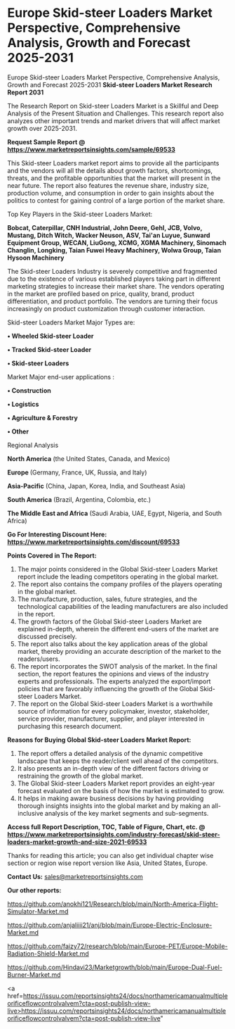# Europe Skid-steer Loaders Market Perspective, Comprehensive Analysis, Growth and Forecast 2025-2031
Europe Skid-steer Loaders Market Perspective, Comprehensive Analysis, Growth and Forecast 2025-2031
<strong>Skid-steer Loaders Market Research Report 2031</strong>

The Research Report on Skid-steer Loaders Market is a Skillful and Deep Analysis of the Present Situation and Challenges. This research report also analyzes other important trends and market drivers that will affect market growth over 2025-2031.

<strong>Request Sample Report @ <a href=https://www.marketreportsinsights.com/sample/69533>https://www.marketreportsinsights.com/sample/69533</a></strong>

This Skid-steer Loaders market report aims to provide all the participants and the vendors will all the details about growth factors, shortcomings, threats, and the profitable opportunities that the market will present in the near future. The report also features the revenue share, industry size, production volume, and consumption in order to gain insights about the politics to contest for gaining control of a large portion of the market share.

Top Key Players in the Skid-steer Loaders Market:

<strong>Bobcat, Caterpillar, CNH Industrial, John Deere, Gehl, JCB, Volvo, Mustang, Ditch Witch, Wacker Neuson, ASV, Tai'an Luyue, Sunward Equipment Group, WECAN, LiuGong, XCMG, XGMA Machinery, Sinomach Changlin, Longking, Taian Fuwei Heavy Machinery, Wolwa Group, Taian Hysoon Machinery</strong>

The Skid-steer Loaders Industry is severely competitive and fragmented due to the existence of various established players taking part in different marketing strategies to increase their market share. The vendors operating in the market are profiled based on price, quality, brand, product differentiation, and product portfolio. The vendors are turning their focus increasingly on product customization through customer interaction.

Skid-steer Loaders Market Major Types are:

<strong>• Wheeled Skid-steer Loader

• Tracked Skid-steer Loader

• Skid-steer Loaders</strong>

Market Major end-user applications :

<strong>• Construction

• Logistics

• Agriculture & Forestry

• Other</strong>

Regional Analysis

</u><strong><b>North America</b></strong> (the United States, Canada, and Mexico)

<strong><b>Europe </b></strong>(Germany, France, UK, Russia, and Italy)

<strong><b>Asia-Pacific</b></strong> (China, Japan, Korea, India, and Southeast Asia)

<strong><b>South America</b></strong> (Brazil, Argentina, Colombia, etc.)

<strong><b>The Middle East and Africa</b></strong> (Saudi Arabia, UAE, Egypt, Nigeria, and South Africa)

<strong>Go For Interesting Discount Here: <a href=https://www.marketreportsinsights.com/discount/69533>https://www.marketreportsinsights.com/discount/69533</a></strong>

<strong>Points Covered in The Report:</strong>
<ol>
  <li>The major points considered in the Global Skid-steer Loaders Market report include the leading competitors operating in the global market.</li>
  <li>The report also contains the company profiles of the players operating in the global market.</li>
  <li>The manufacture, production, sales, future strategies, and the technological capabilities of the leading manufacturers are also included in the report.</li>
  <li>The growth factors of the Global Skid-steer Loaders Market are explained in-depth, wherein the different end-users of the market are discussed precisely.</li>
  <li>The report also talks about the key application areas of the global market, thereby providing an accurate description of the market to the readers/users.</li>
  <li>The report incorporates the SWOT analysis of the market. In the final section, the report features the opinions and views of the industry experts and professionals. The experts analyzed the export/import policies that are favorably influencing the growth of the Global Skid-steer Loaders Market.</li>
  <li>The report on the Global Skid-steer Loaders Market is a worthwhile source of information for every policymaker, investor, stakeholder, service provider, manufacturer, supplier, and player interested in purchasing this research document.</li>
</ol>
<strong>Reasons for Buying Global Skid-steer Loaders Market Report:</strong>

<ol>
  <li>The report offers a detailed analysis of the dynamic competitive landscape that keeps the reader/client well ahead of the competitors.</li>
  <li>It also presents an in-depth view of the different factors driving or restraining the growth of the global market.</li>
  <li>The Global Skid-steer Loaders Market report provides an eight-year forecast evaluated on the basis of how the market is estimated to grow.</li>
  <li>It helps in making aware business decisions by having providing thorough insights insights into the global market and by making an all-inclusive analysis of the key market segments and sub-segments.</li>
</ol>
<strong>Access full Report Description, TOC, Table of Figure, Chart, etc. @ <a href=https://www.marketreportsinsights.com/industry-forecast/skid-steer-loaders-market-growth-and-size-2021-69533>https://www.marketreportsinsights.com/industry-forecast/skid-steer-loaders-market-growth-and-size-2021-69533</a></strong>


Thanks for reading this article; you can also get individual chapter wise section or region wise report version like Asia, United States, Europe.

<strong>Contact Us:</strong>
sales@marketreportsinsights.com

<strong>Our other reports:</strong>

<a href=https://github.com/anokhi121/Research/blob/main/North-America-Flight-Simulator-Market.md>https://github.com/anokhi121/Research/blob/main/North-America-Flight-Simulator-Market.md</a>

<a href=https://github.com/anjaliiii21/anj/blob/main/Europe-Electric-Enclosure-Market.md>https://github.com/anjaliiii21/anj/blob/main/Europe-Electric-Enclosure-Market.md</a>

<a href=https://github.com/faizy72/research/blob/main/Europe-PET/Europe-Mobile-Radiation-Shield-Market.md>https://github.com/faizy72/research/blob/main/Europe-PET/Europe-Mobile-Radiation-Shield-Market.md</a>

<a href=https://github.com/Hindavi23/Marketgrowth/blob/main/Europe-Dual-Fuel-Burner-Market.md>https://github.com/Hindavi23/Marketgrowth/blob/main/Europe-Dual-Fuel-Burner-Market.md</a>

<a href=https://issuu.com/reportsinsights24/docs/northamericamanualmultipleorificeflowcontrolvalvem?cta=post-publish-view-live>https://issuu.com/reportsinsights24/docs/northamericamanualmultipleorificeflowcontrolvalvem?cta=post-publish-view-live</a>"
